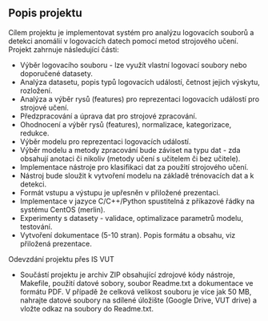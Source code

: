 ## Popis projektu
Cílem projektu je implementovat systém pro analýzu logovacích souborů a detekci anomálií v logovacích datech pomocí metod strojového učení. Projekt zahrnuje následující části:
- Výběr logovacího souboru - lze využít vlastní logovací soubory nebo doporučené datasety.
- Analýza datasetu, popis typů logovacích událostí, četnost jejich výskytu, rozložení.
- Analýza a výběr rysů (features) pro reprezentaci logovacích událostí pro strojové učení.
- Předzpracování a úprava dat pro strojové zpracování.
- Ohodnocení a výběr rysů (features), normalizace, kategorizace, redukce.
- Výběr modelu pro reprezentaci logovacích událostí.
- Výběr modelu a metody zpracování bude záviset na typu dat - zda obsahují anotaci či nikoliv (metody učení s učitelem či bez učitele).
- Implementace nástroje pro klasifikaci dat za použití strojového učení.
- Nástroj bude sloužit k vytvoření modelu na základě trénovacích dat a k detekci.
- Formát vstupu a výstupu je upřesněn v přiložené prezentaci.
- Implementace v jazyce C/C++/Python spustitelná z příkazové řádky na systému CentOS (merlin).
- Experimenty s datasety - validace, optimalizace parametrů modelu, testování.
- Vytvoření dokumentace (5-10 stran). Popis formátu a obsahu, viz přiložená prezentace.

Odevzdání projektu přes IS VUT
- Součástí projektu je archiv ZIP obsahující zdrojové kódy nástroje, Makefile, použití datové sobory, soubor Readme.txt a dokumentace ve formátu PDF. V případě že celková velikost souboru je více jak 50 MB, nahrajte datové soubory na sdílené úložište (Google Drive, VUT drive) a vložte odkaz na soubory do Readme.txt.